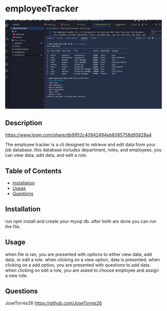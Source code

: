 # employeeTracker 
<img style="text-align: center" src="./assets/images/employeeTracker.png" alt="portfolio website" style="width:100%;height:100%"/>
</a>
<br />

## Description

https://www.loom.com/share/db9952c40942494eb8385758d95828a4

The employee tracker is a cli designed to retrieve and edit data from your job database. this database includes department, roles, and employees. you can view data, add data, and edit a role.

## Table of Contents

- [Installation](#installation)
- [Usage](#usage)
- [Questions](#Questions)

## Installation

run npm install and create your mysql db. after both are done you can run the file.

## Usage

  when file is ran, you are presented with options to either view data, add data, or edit a role. when clicking on a view option, data is presented. when clicking on a add option, you are presented with questions to add data. when clicking on edit a role, you are asked to choose employee and assign a new role. 

## Questions


JoseTorres26
https://github.com/JoseTorres26

